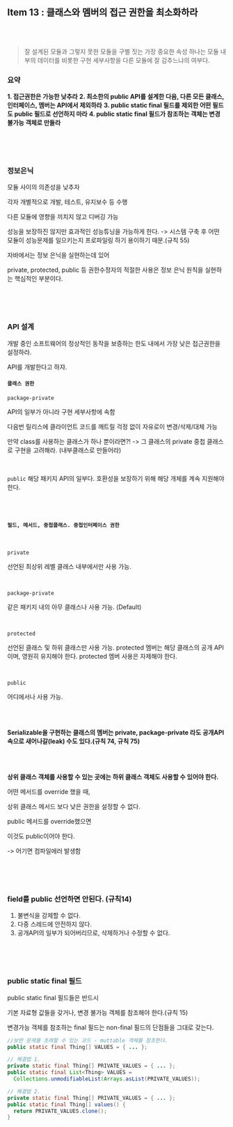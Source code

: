 ## Item 13 : 클래스와 멤버의 접근 권한을 최소화하라

<br/>
<br/>

>잘 설계된 모듈과 그렇지 못한 모듈을 구별 짓는 가장 중요한 속성 하나는 모듈 내부의 데이터를 비롯한 구현 세부사항을 다른 모듈에 잘 감추느냐의 여부다.

### 요약
**1. 접근권한은 가능한 낮추라**
**2. 최소한의 public API를 설계한 다음, 다른 모든 클래스, 인터페이스, 멤버는 API에서 제외하라**
**3. public static final 필드를 제외한 어떤 필드도 public 필드로 선언하지 마라**
**4. public static final 필드가 참조하는 객체는 변경 불가능 객체로 만들라**

<br/>
<br/>
<br/>

### 정보은닉

모듈 사이의 의존성을 낮추자

각자 개별적으로 개발, 테스트, 유지보수 등 수행

다른 모듈에 영향을 끼치지 않고 디버깅 가능

성능을 보장하진 않지만 효과적인 성능튜닝을 가능하게 한다.
-> 시스템 구축 후 어떤 모듈이 성능문제를 일으키는지 프로파일링 하기 용이하기 때문.(규칙 55)

자바에서는 정보 은닉을 실현하는데 있어

private, protected, public 등 권한수정자의 적절한 사용은 정보 은닉 원칙을 실현하는 핵심적인 부분이다.

<br/>
<br/>
<br/>

### API 설계

개발 중인 소프트웨어의 정상적인 동작을 보증하는 한도 내에서 가장 낮은 접근권한을 설정하라.

API를 개발한다고 하자.

#### `클래스 권한`

`package-private`  

API의 일부가 아니라 구현 세부사항에 속함

다음번 릴리스에 클라이언트 코드를 깨트릴 걱정 없이 자유로이 변경/삭제/대체 가능

만약 class를 사용하는 클래스가 하나 뿐이라면?!
-> 그 클래스의 private 중첩 클래스로 구현을 고려해라. (내부클래스로 만들어라)

<br/>

`public`  해당 패키지 API의 일부다.
호환성을 보장하기 위해 해당 개체를 계속 지원해야 한다.

<br/>
<br/>

#### `필드, 메서드, 중첩클래스. 중첩인터페이스 권한`

<br/>

`private`

선언된 최상위 레벨 클래스 내부에서만 사용 가능.

<br/>

`package-private`

 같은 패키지 내의 아무 클래스나 사용 가능. (Default)

 <br/>

`protected`

선언된 클래스 및 하위 클래스만 사용 가능.
protected 멤버는 해당 클래스의 공개 API이며, 영원히 유지해야 한다. protected 멤버 사용은 자제해야 한다.

<br/>

`public`

어디에서나 사용 가능.

<br/>
<br/>

**Serializable을 구현하는 클래스의 멤버는
private, package-private 라도 공개API속으로 새어나갈(leak) 수도 있다.(규칙 74, 규칙 75)**

<br/>


<br/>

**상위 클래스 객체를 사용할 수 있는 곳에는 하위 클래스 객체도 사용할 수 있어야 한다.**

어떤 메서드를 override 했을 때,

상위 클래스 메서드 보다 낮은 권한을 설정할 수 없다.

public 메서드를 override했으면

이것도 public이어야 한다.

-> 어기면 컴파일에러 발생함


<br/>
<br/>
<br/>

### field를 public 선언하면 안된다. (규칙14)
1. 불변식을 강제할 수 없다.
2. 다중 스레드에 안전하지 않다.
3. 공개API의 일부가 되어버리므로, 삭제하거나 수정할 수 없다.

<br/>
<br/>
<br/>

### public static final 필드
public static final 필드들은 반드시

기본 자료형 값들을 갖거나, 변경 불가능 객체를 참조해야 한다.(규칙 15)

변경가능 객체를 참조하는 final 필드는 non-final 필드의 단점들을 그대로 갖는다.
<br/>

```Java
//보안 문제를 초래할 수 있는 코드 - muttable 객체를 참조한다.
public static final Thing[] VALUES = { ... };
```

```Java
// 해결법 1.
private static final Thing[] PRIVATE_VALUES = { ... };
public static final List<Thing> VALUES =
  Collections.unmodifiableList(Arrays.asList(PRIVATE_VALUES));
```


```Java
// 해결법 2.
private static final Thing[] PRIVATE_VALUES = { ... };
public static final Thing[] values() {
  return PRIVATE_VALUES.clone();
}
```


<br/>
<br/>
<br/>
